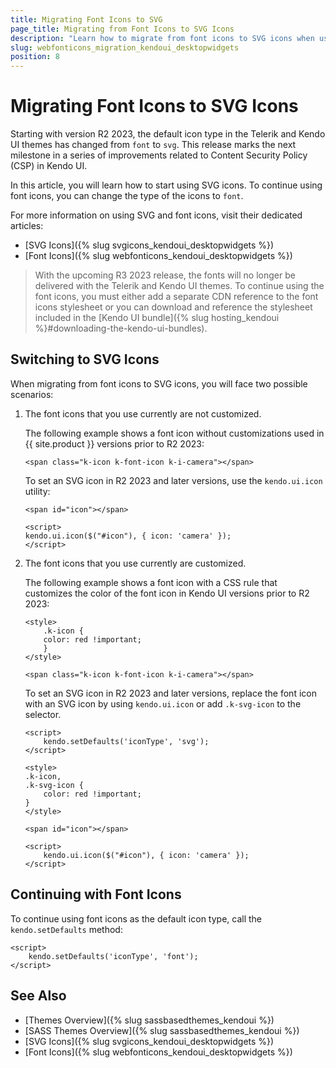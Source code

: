```yaml
---
title: Migrating Font Icons to SVG
page_title: Migrating from Font Icons to SVG Icons
description: "Learn how to migrate from font icons to SVG icons when using the Kendo UI components."
slug: webfonticons_migration_kendoui_desktopwidgets
position: 8
---
```


# Migrating Font Icons to SVG Icons

Starting with version R2 2023, the default icon type in the Telerik and Kendo UI themes has changed from `font` to `svg`. This release marks the next milestone in a series of improvements related to Content Security Policy (CSP) in Kendo UI. 

In this article, you will learn how to start using SVG icons. To continue using font icons, you can change the type of the icons to `font`.

For more information on using SVG and font icons, visit their dedicated articles:

* [SVG Icons]({% slug svgicons_kendoui_desktopwidgets %})
* [Font Icons]({% slug webfonticons_kendoui_desktopwidgets %})

> With the upcoming R3 2023 release, the fonts will no longer be delivered with the Telerik and Kendo UI themes. To continue using the font icons, you must either add a separate CDN reference to the font icons stylesheet or you can download and reference the stylesheet included in the [Kendo UI bundle]({% slug hosting_kendoui %}#downloading-the-kendo-ui-bundles).  
 
## Switching to SVG Icons   
 
When migrating from font icons to SVG icons, you will face two possible scenarios: 

1. The font icons that you use currently are not customized. 

    The following example shows a font icon without customizations used in {{ site.product }} versions prior to R2 2023: 

    ``` 
    <span class="k-icon k-font-icon k-i-camera"></span> 
    ``` 

    To set an SVG icon in R2 2023 and later versions, use the `kendo.ui.icon` utility: 

    ``` 
    <span id="icon"></span> 

    <script> 
    kendo.ui.icon($("#icon"), { icon: 'camera' }); 
    </script> 
    ```

1. The font icons that you use currently are customized. 

    The following example shows a font icon with a CSS rule that customizes the color of the font icon in Kendo UI versions prior to R2 2023:

    ``` 
    <style> 
        .k-icon { 
        color: red !important; 
        } 
    </style> 

    <span class="k-icon k-font-icon k-i-camera"></span> 
    ``` 

    To set an SVG icon in R2 2023 and later versions, replace the font icon with an SVG icon by using `kendo.ui.icon` or add `.k-svg-icon` to the selector. 

    ``` 
    <script> 
        kendo.setDefaults('iconType', 'svg');
    </script> 
    
    <style> 
    .k-icon,
    .k-svg-icon { 
        color: red !important; 
    } 
    </style> 
    ```
    ```
    <span id="icon"></span>

    <script>
        kendo.ui.icon($("#icon"), { icon: 'camera' }); 
    </script>
    ```
    
## Continuing with Font Icons

To continue using font icons as the default icon type, call the `kendo.setDefaults` method:

```
<script>
    kendo.setDefaults('iconType', 'font');
</script>
```

## See Also

* [Themes Overview]({% slug sassbasedthemes_kendoui %})
* [SASS Themes Overview]({% slug sassbasedthemes_kendoui %})
* [SVG Icons]({% slug svgicons_kendoui_desktopwidgets %})
* [Font Icons]({% slug webfonticons_kendoui_desktopwidgets %})
